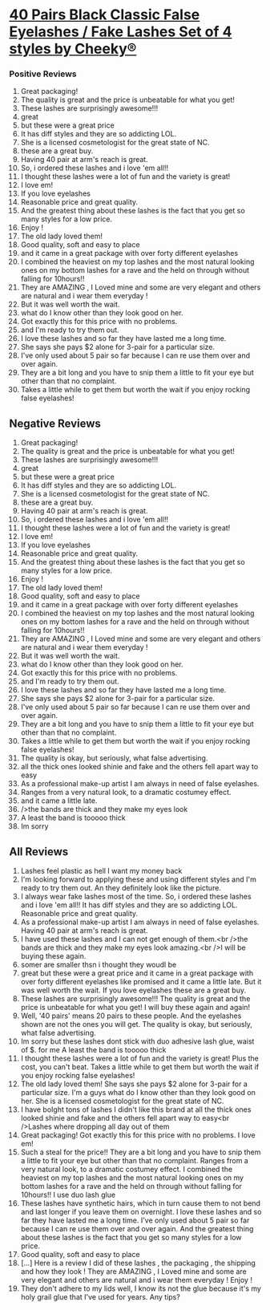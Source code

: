 # [40 Pairs Black Classic False Eyelashes / Fake Lashes Set of 4 styles by Cheeky®](https://products.checkmycream.com/products/40-Pairs-Black-Classic-False-Eyelashes-Fake-Lashes-Set-of-4-styles-by-Cheeky(r).html)

### Positive Reviews

<ol>
      <li>Great packaging!</li>
      <li>The quality is great and the price is unbeatable for what you get!  </li>
      <li>These lashes are surprisingly awesome!!!  </li>
      <li>great</li>
      <li>but these were a great price</li>
      <li>It has diff styles and they are so addicting LOL.</li>
      <li>She is a licensed cosmetologist for the great state of NC.</li>
      <li>these are a great buy.</li>
      <li>Having 40 pair at arm&#x27;s reach is great.</li>
      <li>So, i ordered these lashes and i love &#x27;em all!!</li>
      <li>I thought these lashes were a lot of fun and the variety is great!</li>
      <li>I love em!</li>
      <li>If you love eyelashes</li>
      <li>Reasonable price and great quality.</li>
      <li>And the greatest thing about these lashes is the fact that you get so many styles for a low price.</li>
      <li>Enjoy !</li>
      <li>The old lady loved them!</li>
      <li>Good quality, soft and easy to place</li>
      <li>and it came in a great package with over forty different eyelashes</li>
      <li>I combined the heaviest on my top lashes and the most natural looking ones on my bottom lashes for a rave and the held on through without falling for 10hours!!</li>
      <li>They are AMAZING , I Loved mine and some are very elegant and others are natural and i wear them everyday !</li>
      <li>But it was well worth the wait.</li>
      <li>what do I know other than they look good on her.</li>
      <li>Got exactly this for this price with no problems.</li>
      <li>and I&#x27;m ready to try them out.</li>
      <li>I love these lashes and so far they have lasted me a long time.</li>
      <li>She says she pays $2 alone for 3-pair for a particular size.</li>
      <li>I&#x27;ve only used about 5 pair so far because I can re use them over and over again.</li>
      <li>They are a bit long and you have to snip them a little to fit your eye but other than that no complaint.</li>
      <li>Takes a little while to get them but worth the wait if you enjoy rocking false eyelashes!</li>
</ol>


<h2>Negative Reviews</h2>
<ol>
<li> Great packaging!</li>
<li> The quality is great and the price is unbeatable for what you get!  </li>
<li> These lashes are surprisingly awesome!!!  </li>
<li> great</li>
<li> but these were a great price</li>
<li> It has diff styles and they are so addicting LOL.</li>
<li> She is a licensed cosmetologist for the great state of NC.</li>
<li> these are a great buy.</li>
<li> Having 40 pair at arm&#x27;s reach is great.</li>
<li> So, i ordered these lashes and i love &#x27;em all!!</li>
<li> I thought these lashes were a lot of fun and the variety is great!</li>
<li> I love em!</li>
<li> If you love eyelashes</li>
<li> Reasonable price and great quality.</li>
<li> And the greatest thing about these lashes is the fact that you get so many styles for a low price.</li>
<li> Enjoy !</li>
<li> The old lady loved them!</li>
<li> Good quality, soft and easy to place</li>
<li> and it came in a great package with over forty different eyelashes</li>
<li> I combined the heaviest on my top lashes and the most natural looking ones on my bottom lashes for a rave and the held on through without falling for 10hours!!</li>
<li> They are AMAZING , I Loved mine and some are very elegant and others are natural and i wear them everyday !</li>
<li> But it was well worth the wait.</li>
<li> what do I know other than they look good on her.</li>
<li> Got exactly this for this price with no problems.</li>
<li> and I&#x27;m ready to try them out.</li>
<li> I love these lashes and so far they have lasted me a long time.</li>
<li> She says she pays $2 alone for 3-pair for a particular size.</li>
<li> I&#x27;ve only used about 5 pair so far because I can re use them over and over again.</li>
<li> They are a bit long and you have to snip them a little to fit your eye but other than that no complaint.</li>
<li> Takes a little while to get them but worth the wait if you enjoy rocking false eyelashes!</li>
<li> The quality is okay, but seriously, what false advertising.</li>
<li> all the thick ones looked shinie and fake and the others fell apart way to easy</li>
<li> As a professional make-up artist I am always in need of false eyelashes.</li>
<li> Ranges from a very natural look, to a dramatic costumey effect.</li>
<li> and it came a little late.</li>
<li> /&gt;the bands are thick and they make my eyes look</li>
<li> A least the band is tooooo thick</li>
<li> Im sorry</li>
</ol>

<h2>All Reviews</h2>

<ol>
    <li> Lashes feel plastic as hell I want my money back</li>
    <li> I&#x27;m looking forward to applying these and using different styles and I&#x27;m ready to try them out. An they definitely look like the picture.</li>
    <li> I always wear fake lashes most of the time. So, i ordered these lashes and i love &#x27;em all!! It has diff styles and they are so addicting LOL. Reasonable price and great quality.</li>
    <li> As a professional make-up artist I am always in need of false eyelashes. Having 40 pair at arm&#x27;s reach is great.</li>
    <li> I have used these lashes and I can not get enough of them.&lt;br /&gt;the bands are thick and they make my eyes look amazing.&lt;br /&gt;I will be buying these again.</li>
    <li> somer are smaller thsn i thought they woudl be</li>
    <li> great but these were a great price and it came in a great package with over forty different eyelashes like promised and it came a little late. But it was well worth the wait. If you love eyelashes these are a great buy.</li>
    <li> These lashes are surprisingly awesome!!!  The quality is great and the price is unbeatable for what you get!  I will buy these again and again!</li>
    <li> Well, &#x27;40 pairs&#x27; means 20 pairs to these people. And the eyelashes shown are not the ones you will get. The quality is okay, but seriously, what false advertising.</li>
    <li> Im sorry but these lashes dont stick with duo adhesive lash glue, waist of $. for me A least the band is tooooo thick</li>
    <li> I thought these lashes were a lot of fun and the variety is great! Plus the cost, you can&#x27;t beat. Takes a little while to get them but worth the wait if you enjoy rocking false eyelashes!</li>
    <li> The old lady loved them! She says she pays $2 alone for 3-pair for a particular size. I&#x27;m a guys what do I know other than they look good on her. She is a licensed cosmetologist for the great state of NC.</li>
    <li> I have boIght tons of lashes I didn&#x27;t like this brand at all the thick ones looked shinie and fake and the others fell apart way to easy&lt;br /&gt;Lashes where dropping all day out of them</li>
    <li> Great packaging! Got exactly this for this price with no problems. I love em!</li>
    <li> Such a steal for the price!! They are a bit long and you have to snip them a little to fit your eye but other than that no complaint. Ranges from a very natural look, to a dramatic costumey effect. I combined the heaviest on my top lashes and the most natural looking ones on my bottom lashes for a rave and the held on through without falling for 10hours!! I use duo lash glue</li>
    <li> These lashes have synthetic hairs, which in turn cause them to not bend and last longer if you leave them on overnight. I love these lashes and so far they have lasted me a long time. I&#x27;ve only used about 5 pair so far because I can re use them over and over again. And the greatest thing about these lashes is the fact that you get so many styles for a low price.</li>
    <li> Good quality, soft and easy to place</li>
    <li> [...] Here is a review I did of these lashes , the packaging , the shipping and how they look ! They are AMAZING , I Loved mine and some are very elegant and others are natural and i wear them everyday ! Enjoy !</li>
    <li> They don&#x27;t adhere to my lids well, I know its not the glue because it&#x27;s my holy grail glue that I&#x27;ve used for years. Any tips?</li>
</ol>




